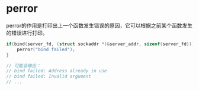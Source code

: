 # perror

perror的作用是打印出上一个函数发生错误的原因，它可以根据之前某个函数发生的错误进行打印。

```c
if(bind(server_fd, (struct sockaddr *)&server_addr, sizeof(server_fd))){
	perror("bind failed");
}

// 可能会输出：
// bind failed: Address already in use
// bind failed: Invalid argument
// ...
```